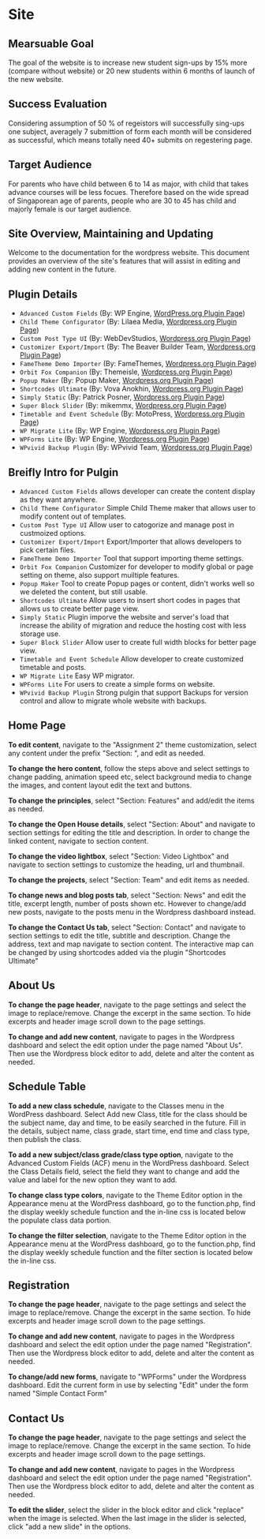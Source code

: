 # Site


## Mearsuable Goal
The goal of the website is to increase new student sign-ups by 15% more (compare without website) or 20 new students within 6 months of launch of the new website.

## Success Evaluation
Considering assumption of 50 % of regeistors will successfully sing-ups one subject, averagely 7 submittion of form each month will be considered as successful, which means totally need 40+ submits on regestering page.

## Target Audience
For parents who have child between 6 to 14 as major, with child that takes advance courses will be less focues. Therefore based on the wide spread of Singaporean age of parents, 
people who are 30 to 45 has child and majorly female is our target audience.

## Site Overview, Maintaining and Updating
Welcome to the documentation for the wordpress website. This document provides an overview of the site's features that will assist in editing and adding new content in the future.

## Plugin Details
- `Advanced Custom Fields` (By: WP Engine, [WordPress.org Plugin Page](https://wordpress.org/plugins/advanced-custom-fields/))
- `Child Theme Configurator` (By: Lilaea Media, [Wordpress.org Plugin Page](https://wordpress.org/plugins/child-theme-configurator/))
- `Custom Post Type UI` (By: WebDevStudios, [Wordpress.org Plugin Page](https://wordpress.org/plugins/custom-post-type-ui/))
- `Customizer Export/Import` (By: The Beaver Builder Team, [Wordpress.org Plugin Page](https://wordpress.org/plugins/customizer-export-import/))
- `FameTheme Demo Importer` (By: FameThemes, [Wordpress.org Plugin Page](https://wordpress.org/plugins/famethemes-demo-importer/))
- `Orbit Fox Companion` (By: Themeisle, [Wordpress.org Plugin Page](https://wordpress.org/plugins/themeisle-companion/))
- `Popup Maker` (By: Popup Maker, [Wordpress.org Plugin Page](https://wordpress.org/plugins/popup-maker/))
- `Shortcodes Ultimate` (By: Vova Anokhin, [Wordpress.org Plugin Page](https://wordpress.org/plugins/shortcodes-ultimate/))
- `Simply Static` (By: Patrick Posner, [Wordpress.org Plugin Page](https://wordpress.org/plugins/simply-static/))
- `Super Block Slider` (By: mikemmx, [Wordpress.org Plugin Page](https://wordpress.org/plugins/super-block-slider/))
- `Timetable and Event Schedule` (By: MotoPress, [Wordpress.org Plugin Page](https://wordpress.org/plugins/mp-timetable/))
- `WP Migrate Lite` (By: WP Engine, [Wordpress.org Plugin Page](https://wordpress.org/plugins/wp-migrate-db/))
- `WPForms Lite` (By: WP Engine, [Wordpress.org Plugin Page](https://wordpress.org/plugins/wpforms-lite/))
- `WPvivid Backup Plugin` (By: WPvivid Team, [Wordpress.org Plugin Page](https://wordpress.org/plugins/wpvivid-backuprestore/))

## Breifly Intro for Pulgin
- `Advanced Custom Fields` allows developer can create the content display as they want anywhere.
- `Child Theme Configurator` Simple Child Theme maker that allows user to modify content out of templates.
- `Custom Post Type UI` Allow user to catogorize and manage post in custmoized options.
- `Customizer Export/Import` Export/Importer that allows developers to pick certain files.
- `FameTheme Demo Importer` Tool that support importing theme settings.
- `Orbit Fox Companion` Customizer for developer to modify global or page setting on theme, also support muiltiple features.
- `Popup Maker` Tool to create Popup pages or content, didn't works well so we deleted the content, but still usable.
- `Shortcodes Ultimate` Allow users to insert short codes in pages that allows us to create better page view.
- `Simply Static` Plugin imporve the website and server's load that increase the ability of migration and reduce the hosting cost with less storage use.
- `Super Block Slider` Allow user to create full width blocks for better page view.
- `Timetable and Event Schedule` Allow developer to create customized timetable and posts.
- `WP Migrate Lite` Easy WP migrator.
- `WPForms Lite` For users to create a simple forms on website.
- `WPvivid Backup Plugin` Strong pulgin that support Backups for version control and allow to migrate whole website with backups.


## Home Page
**To edit content**, navigate to the "Assignment 2" theme customization, select any content under the prefix "Section: ", and edit as needed.

**To change the hero content**, follow the steps above and select settings to change padding, animation speed etc, select background media to change the images, and content layout edit the text and buttons.

**To change the principles**, select "Section: Features" and add/edit the items as needed.

**To change the Open House details**, select "Section: About" and navigate to section settings for editing the title and description. In order to change the linked content, navigate to section content.

**To change the video lightbox**, select "Section: Video Lightbox" and navigate to section settings to customize the heading, url and thumbnail.

**To change the projects**, select "Section: Team" and edit items as needed.

**To change news and blog posts tab**, select "Section: News" and edit the title, excerpt length, number of posts shown etc. However to change/add new posts, navigate to the posts menu in the Wordpress dashboard instead.

**To change the Contact Us tab**, select "Section: Contact" and navigate to section settings to edit the title, subtitle and description. Change the address, text and map navigate to section content. The interactive map can be changed by using shortcodes added via the plugin "Shortcodes Ultimate"


## About Us
**To change the page header**, navigate to the page settings and select the image to replace/remove. Change the excerpt in the same section. To hide excerpts and header image scroll down to the page settings.

**To change and add new content**, navigate to pages in the Wordpress dashboard and select the edit option under the page named "About Us". Then use the Wordpress block editor to add, delete and alter the content as needed.


## Schedule Table

**To add a new class schedule**, navigate to the Classes menu in the WordPress dashboard. Select Add new Class, title for the class should be the subject name, day and time, to be easily searched in the future. Fill in the details, subject name, class grade, start time, end time and class type, then publish the class.

**To add a new subject/class grade/class type option**, navigate to the Advanced Custom Fields (ACF) menu in the WordPress dashboard. Select the Class Details field, select the field they want to change and add the value and label for the new option they want to add.

**To change class type colors**, navigate to the Theme Editor option in the Appearance menu at the WordPress dashboard, go to the function.php, find the display weekly schedule function and the in-line css is located below the populate class data portion.

**To change the filter selection**, navigate to the Theme Editor option in the Appearance menu at the WordPress dashboard, go to the function.php, find the display weekly schedule function and the filter section is located below the in-line css.


## Registration
**To change the page header**, navigate to the page settings and select the image to replace/remove. Change the excerpt in the same section. To hide excerpts and header image scroll down to the page settings.

**To change and add new content**, navigate to pages in the Wordpress dashboard and select the edit option under the page named "Registration". Then use the Wordpress block editor to add, delete and alter the content as needed.

**To change/add new forms**, navigate to "WPForms" under the Wordpress dashboard. Edit the current form in use by selecting "Edit" under the form named "Simple Contact Form"

## Contact Us
**To change the page header**, navigate to the page settings and select the image to replace/remove. Change the excerpt in the same section. To hide excerpts and header image scroll down to the page settings.

**To change and add new content**, navigate to pages in the Wordpress dashboard and select the edit option under the page named "Registration". Then use the Wordpress block editor to add, delete and alter the content as needed.

**To edit the slider**, select the slider in the block editor and click "replace" when the image is selected. When the last image in the slider is selected, click "add a new slide" in the options.
